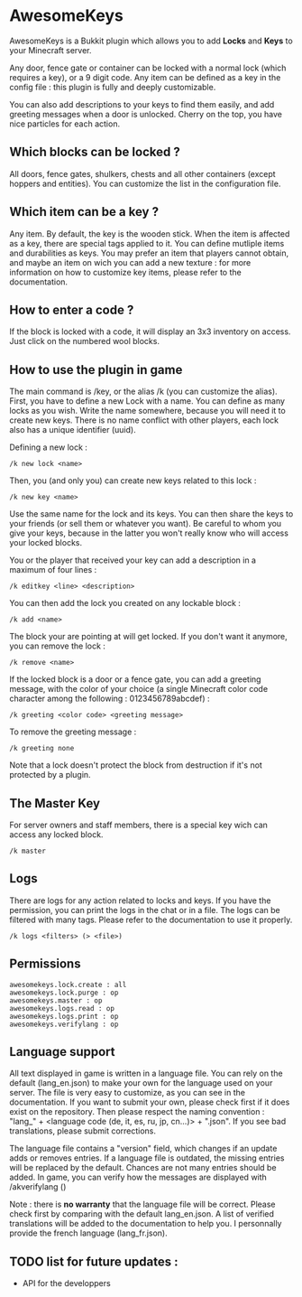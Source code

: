 # AwesomeKeys

AwesomeKeys is a Bukkit plugin which allows you to add **Locks** and **Keys** to your Minecraft server.

Any door, fence gate or container can be locked with a normal lock (which requires a key), or a 9 digit code. Any item can be defined as a key in the config file : this plugin is fully and deeply customizable.

You can also add descriptions to your keys to find them easily, and add greeting messages when a door is unlocked.
Cherry on the top, you have nice particles for each action.

## Which blocks can be locked ?

All doors, fence gates, shulkers, chests and all other containers (except hoppers and entities). You can customize the list in the configuration file.

## Which item can be a key ?

Any item. By default, the key is the wooden stick. When the item is affected as a key, there are special tags applied to it. You can define mutliple items and durabilities as keys. You may prefer an item that players cannot obtain, and maybe an item on wich you can add a new texture : for more information on how to customize key items, please refer to the documentation.

## How to enter a code ?

If the block is locked with a code, it will display an 3x3 inventory on access. Just click on the numbered wool blocks.

## How to use the plugin in game

The main command is /key, or the alias /k (you can customize the alias). First, you have to define a new Lock with a name. You can define as many locks as you wish. Write the name somewhere, because you will need it to create new keys. There is no name conflict with other players, each lock also has a unique identifier (uuid).

Defining a new lock :

`/k new lock <name>`

Then, you (and only you) can create new keys related to this lock :

`/k new key <name>`

Use the same name for the lock and its keys. You can then share the keys to your friends (or sell them or whatever you want). Be careful to whom you give your keys, because in the latter you won't really know who will access your locked blocks.

You or the player that received your key can add a description in a maximum of four lines :

`/k editkey <line> <description>`

You can then add the lock you created on any lockable block :

`/k add <name>`

The block your are pointing at will get locked. If you don't want it anymore, you can remove the lock :

`/k remove <name>`

If the locked block is a door or a fence gate, you can add a greeting message, with the color of your choice (a single Minecraft color code character among the following : 0123456789abcdef) :

`/k greeting <color code> <greeting message>`

To remove the greeting message :

`/k greeting none`

Note that a lock doesn't protect the block from destruction if it's not protected by a plugin.

## The Master Key

For server owners and staff members, there is a special key wich can access any locked block.

`/k master`

## Logs

There are logs for any action related to locks and keys. If you have the permission, you can print the logs
in the chat or in a file. The logs can be filtered with many tags. Please refer to the documentation to use
it properly.

`/k logs <filters> (> <file>)`

## Permissions

	awesomekeys.lock.create : all
	awesomekeys.lock.purge : op
	awesomekeys.master : op
	awesomekeys.logs.read : op
	awesomekeys.logs.print : op
	awesomekeys.verifylang : op

## Language support

All text displayed in game is written in a language file. You can rely on the default (lang\_en.json) to make your own for the language used on your server. The file is very easy to customize, as you can see in the documentation. If you want to submit your own, please check first if it does exist on the repository. Then please respect the naming convention : "lang\_" + <language code (de, it, es, ru, jp, cn...)> + ".json". If you see bad translations, please submit corrections.

The language file contains a "version" field, which changes if an update adds or removes entries. If a language file is outdated, the missing entries will be replaced by the default. Chances are not many entries should be added. In game, you can verify how the messages are displayed with /akverifylang <lang> (<page>)

Note : there is **no warranty** that the language file will be correct. Please check first by comparing with the default lang\_en.json. A list of verified translations will be added to the documentation to help you. I personnally provide the french language (lang\_fr.json).

## TODO list for future updates :
- API for the developpers
